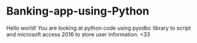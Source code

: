 # Banking-app-using-Python
Hello world! You are looking at python code using pyodbc library to script and microsoft access 2016 to store user information. &lt;33
